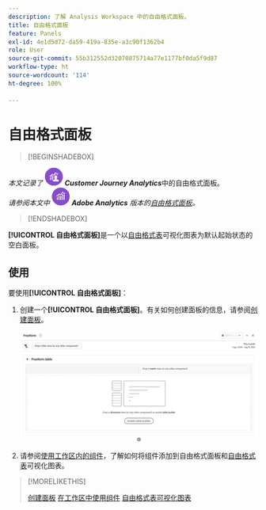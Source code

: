 ```yaml
---
description: 了解 Analysis Workspace 中的自由格式面板。
title: 自由格式面板
feature: Panels
exl-id: 4e1d5d72-da59-419a-835e-a3c90f1362b4
role: User
source-git-commit: 55b312552d32070875714a77e1177bf0da5f9d87
workflow-type: ht
source-wordcount: '114'
ht-degree: 100%

---
```


# 自由格式面板


>[!BEGINSHADEBOX]

_本文记录了_ ![CustomerJourneyAnalytics](/help/assets/icons/CustomerJourneyAnalytics.svg) _**Customer Journey Analytics**_&#x200B;中的自由格式面板。<br/>_请参阅本文中_ ![AdobeAnalytics](/help/assets/icons/AdobeAnalytics.svg) _**Adobe Analytics** 版本的[自由格式面板](https://experienceleague.adobe.com/zh-hans/docs/analytics/analyze/analysis-workspace/panels/freeform-panel)。_

>[!ENDSHADEBOX]


**[!UICONTROL 自由格式面板]**&#x200B;是一个以[自由格式表](/help/analysis-workspace/visualizations/freeform-table/freeform-table.md)可视化图表为默认起始状态的空白面板。

## 使用

要使用&#x200B;**[!UICONTROL 自由格式面板]**：

1. 创建一个&#x200B;**[!UICONTROL 自由格式面板]**。有关如何创建面板的信息，请参阅[创建面板](panels.md#create-a-panel)。

   ![默认自由格式面板显示带有自由格式表的空白面板。](assets/freeform-panel.png)

1. 请参阅[使用工作区内的组件](/help/components/use-components-in-workspace.md)，了解如何将组件添加到自由格式面板和[自由格式表](/help/analysis-workspace/visualizations/freeform-table/freeform-table.md)可视化图表。


>[!MORELIKETHIS]
>
>[创建面板](/help/analysis-workspace/c-panels/panels.md#create-a-panel)
>[在工作区中使用组件](/help/components/use-components-in-workspace.md)
>[自由格式表可视化图表](/help/analysis-workspace/visualizations/freeform-table/freeform-table.md)
>